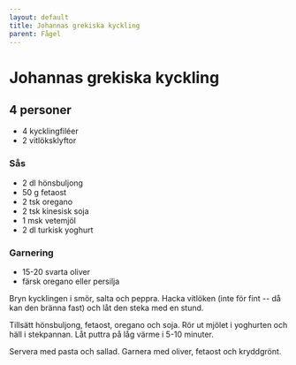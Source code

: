 ```yaml
---
layout: default
title: Johannas grekiska kyckling
parent: Fågel
---
```

# Johannas grekiska kyckling

## 4 personer


-   4 kycklingfiléer
-   2 vitlöksklyftor

### Sås

-   2 dl hönsbuljong
-   50 g fetaost
-   2 tsk oregano
-   2 tsk kinesisk soja
-   1 msk vetemjöl
-   2 dl turkisk yoghurt

### Garnering

-   15-20 svarta oliver
-   färsk oregano eller persilja


Bryn kycklingen i smör, salta och peppra. Hacka vitlöken (inte för fint -- då kan den
bränna fast) och låt den steka med en stund.

Tillsätt hönsbuljong, fetaost, oregano och soja. Rör ut mjölet i
yoghurten och häll i stekpannan. Låt puttra på låg värme i 5-10 minuter.

Servera med pasta och sallad. Garnera med oliver, fetaost och
kryddgrönt.
